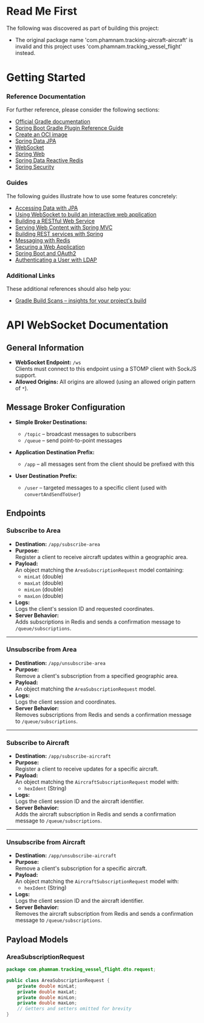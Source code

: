 # Read Me First
The following was discovered as part of building this project:

* The original package name 'com.phamnam.tracking-aircraft-aircraft' is invalid and this project uses 'com.phamnam.tracking_vessel_flight' instead.

# Getting Started

### Reference Documentation
For further reference, please consider the following sections:

* [Official Gradle documentation](https://docs.gradle.org)
* [Spring Boot Gradle Plugin Reference Guide](https://docs.spring.io/spring-boot/3.4.4/gradle-plugin)
* [Create an OCI image](https://docs.spring.io/spring-boot/3.4.4/gradle-plugin/packaging-oci-image.html)
* [Spring Data JPA](https://docs.spring.io/spring-boot/3.4.4/reference/data/sql.html#data.sql.jpa-and-spring-data)
* [WebSocket](https://docs.spring.io/spring-boot/3.4.4/reference/messaging/websockets.html)
* [Spring Web](https://docs.spring.io/spring-boot/3.4.4/reference/web/servlet.html)
* [Spring Data Reactive Redis](https://docs.spring.io/spring-boot/3.4.4/reference/data/nosql.html#data.nosql.redis)
* [Spring Security](https://docs.spring.io/spring-boot/3.4.4/reference/web/spring-security.html)

### Guides
The following guides illustrate how to use some features concretely:

* [Accessing Data with JPA](https://spring.io/guides/gs/accessing-data-jpa/)
* [Using WebSocket to build an interactive web application](https://spring.io/guides/gs/messaging-stomp-websocket/)
* [Building a RESTful Web Service](https://spring.io/guides/gs/rest-service/)
* [Serving Web Content with Spring MVC](https://spring.io/guides/gs/serving-web-content/)
* [Building REST services with Spring](https://spring.io/guides/tutorials/rest/)
* [Messaging with Redis](https://spring.io/guides/gs/messaging-redis/)
* [Securing a Web Application](https://spring.io/guides/gs/securing-web/)
* [Spring Boot and OAuth2](https://spring.io/guides/tutorials/spring-boot-oauth2/)
* [Authenticating a User with LDAP](https://spring.io/guides/gs/authenticating-ldap/)

### Additional Links
These additional references should also help you:

* [Gradle Build Scans – insights for your project's build](https://scans.gradle.com#gradle)

# API WebSocket Documentation

## General Information

- **WebSocket Endpoint:** `/ws`  
  Clients must connect to this endpoint using a STOMP client with SockJS support.
- **Allowed Origins:** All origins are allowed (using an allowed origin pattern of `*`).

## Message Broker Configuration

- **Simple Broker Destinations:**  
  - `/topic` – broadcast messages to subscribers  
  - `/queue` – send point-to-point messages

- **Application Destination Prefix:**  
  - `/app` – all messages sent from the client should be prefixed with this

- **User Destination Prefix:**  
  - `/user` – targeted messages to a specific client (used with `convertAndSendToUser`)

## Endpoints

### Subscribe to Area

- **Destination:** `/app/subscribe-area`
- **Purpose:**  
  Register a client to receive aircraft updates within a geographic area.
- **Payload:**  
  An object matching the `AreaSubscriptionRequest` model containing:
  - `minLat` (double)
  - `maxLat` (double)
  - `minLon` (double)
  - `maxLon` (double)
- **Logs:**  
  Logs the client's session ID and requested coordinates.
- **Server Behavior:**  
  Adds subscriptions in Redis and sends a confirmation message to `/queue/subscriptions`.

---

### Unsubscribe from Area

- **Destination:** `/app/unsubscribe-area`
- **Purpose:**  
  Remove a client's subscription from a specified geographic area.
- **Payload:**  
  An object matching the `AreaSubscriptionRequest` model.
- **Logs:**  
  Logs the client session and coordinates.
- **Server Behavior:**  
  Removes subscriptions from Redis and sends a confirmation message to `/queue/subscriptions`.

---

### Subscribe to Aircraft

- **Destination:** `/app/subscribe-aircraft`
- **Purpose:**  
  Register a client to receive updates for a specific aircraft.
- **Payload:**  
  An object matching the `AircraftSubscriptionRequest` model with:  
  - `hexIdent` (String)
- **Logs:**  
  Logs the client session ID and the aircraft identifier.
- **Server Behavior:**  
  Adds the aircraft subscription in Redis and sends a confirmation message to `/queue/subscriptions`.

---

### Unsubscribe from Aircraft

- **Destination:** `/app/unsubscribe-aircraft`
- **Purpose:**  
  Remove a client's subscription for a specific aircraft.
- **Payload:**  
  An object matching the `AircraftSubscriptionRequest` model with:
  - `hexIdent` (String)
- **Logs:**  
  Logs the client session ID and the aircraft identifier.
- **Server Behavior:**  
  Removes the aircraft subscription from Redis and sends a confirmation message to `/queue/subscriptions`.

## Payload Models

### AreaSubscriptionRequest

```java
package com.phamnam.tracking_vessel_flight.dto.request;

public class AreaSubscriptionRequest {
    private double minLat;
    private double maxLat;
    private double minLon;
    private double maxLon;
    // Getters and setters omitted for brevity
}